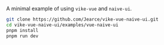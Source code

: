 A minimal example of using `vike-vue` and `naive-ui`.

```bash
git clone https://github.com/Jearce/vike-vue-naive-ui.git
cd vike-vue-naive-ui/examples/vue-naive-ui
pnpm install
pnpm run dev
```
